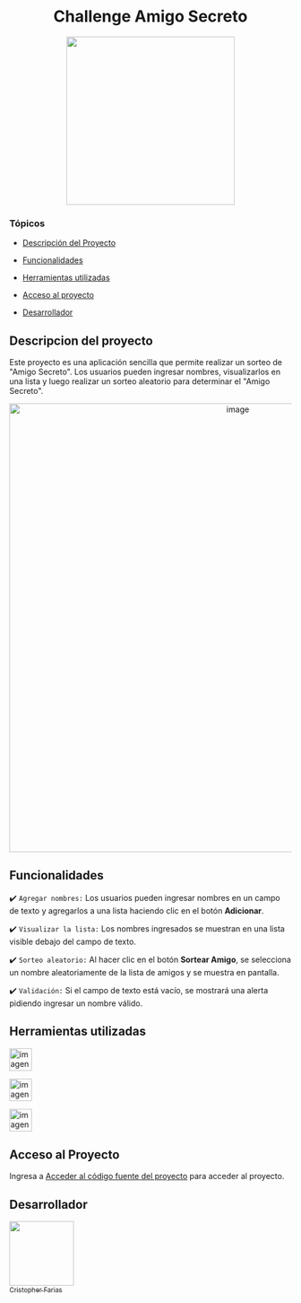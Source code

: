 <h1 align="center">Challenge Amigo Secreto</h1>
<p align="center">
   <img src="https://github.com/user-attachments/assets/e68ed7d4-c30c-438e-bc7e-b532d254e05a" width = "300">
   </p>


### Tópicos 

- [Descripción del Proyecto](#Descripción-del-proyecto)

- [Funcionalidades](#Funcionalidades)

- [Herramientas utilizadas](#Herramientas-utilizadas )

- [Acceso al proyecto](#Acceso-al-Proyecto)

- [Desarrollador](#Desarrollador)

## Descripcion del proyecto 

<p align="left">
Este proyecto es una aplicación sencilla que permite realizar un sorteo de "Amigo Secreto". Los usuarios pueden ingresar nombres, visualizarlos en una lista y luego realizar un sorteo aleatorio para determinar el "Amigo Secreto".</p>

<p align = "Center"><img width="800" alt="image" src="https://github.com/user-attachments/assets/85d4818b-cd07-4794-b592-8b4dfea34f8e" /></p>

## Funcionalidades

:heavy_check_mark: `Agregar nombres:` Los usuarios pueden ingresar nombres en un campo de texto y agregarlos a una lista haciendo clic en el botón **Adicionar**.

:heavy_check_mark: `Visualizar la lista:` Los nombres ingresados se muestran en una lista visible debajo del campo de texto.

:heavy_check_mark: `Sorteo aleatorio:` Al hacer clic en el botón **Sortear Amigo**, se selecciona un nombre aleatoriamente de la lista de amigos y se muestra en pantalla.

:heavy_check_mark: `Validación:` Si el campo de texto está vacío, se mostrará una alerta pidiendo ingresar un nombre válido.

## Herramientas utilizadas

<a href="https://www.w3schools.com/css/" target="_blank"> <img alt="imagen" src="https://github.com/user-attachments/assets/9c834634-5882-42fc-89e0-82e5871e2312" alt="CSS" width="40" height="40"/> </a> 

<a href="https://www.java.com/es/" target="_blank"> <img alt="imagen" src="https://github.com/user-attachments/assets/edffdecc-8f3f-4303-8edb-240b95a26bde" alt="JavaScript" width="40" height="40"/> </a> 

<a href="https://firebase.google.com/?hl=pt" target="_blank"> <img alt="imagen" src="https://github.com/user-attachments/assets/c20acfd5-ff68-4ef3-8906-9ab42afd8f65" alt="HTML5" width="40" height="40"/> </a>


## Acceso al Proyecto

Ingresa a [Acceder al código fuente del proyecto](https://github.com/Rising1987/Challenge-Amigo-Secreto) para acceder al proyecto.

## Desarrollador

[<img src="https://github.com/user-attachments/assets/de9276f1-ba94-40a2-ac62-01bd8a5482ac" width=115><br><sub>Cristopher Farias</sub>](https://github.com/Rising1987) 
 

